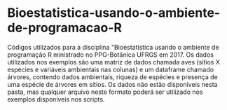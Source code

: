 # Bioestatistica-usando-o-ambiente-de-programacao-R
Códigos utilizados para a disciplina  "Bioestatística usando o ambiente de programação R ministrado no PPG-Botânica UFRGS em 2017.
Os dados utilizados nos exemplos são uma matriz de dados chamada aves (sítios X espécies e variáveis ambientais nas colunas) e um dataframe chamado árvores, contendo dados ambientais, riqueza de espécies e presença de uma espécie de árvores em sítios.
Os dados não estão disponíveis nesta pasta, mas qualquer arquivo neste formato  poderá ser utilizado nos exemplos disponíveis nos scripts.
